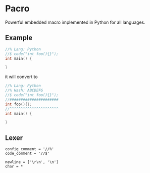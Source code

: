 # Pacro
Powerful embedded macro implemented in Python for all languages.

## Example
```c++
//% Lang: Python
//$ code("int foo(){}");
int main() {

}
```
it will convert to 
```c++
//% Lang: Python
//% Hash: ABCDEFG
//$ code("int foo(){}");
//######################
int foo(){};
//^^^^^^^^^^^^^^^^^^^^^^
int main() {

}
```

## Lexer
```text
config_comment = '//%'
code_comment = '//$'

newline = ['\r\n', '\n']
char = *
```

